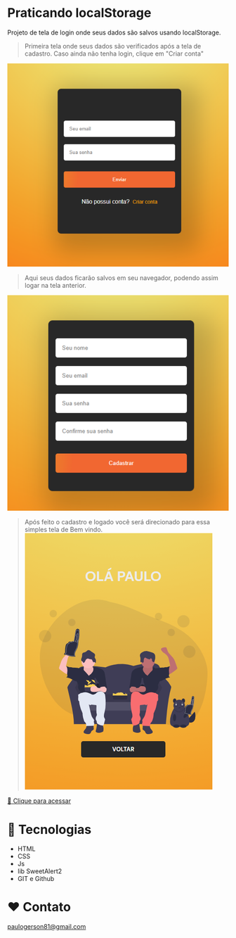 # Praticando localStorage

Projeto de tela de login onde seus dados são salvos usando localStorage.

> Primeira tela onde seus dados são verificados após a tela de cadastro. Caso ainda não tenha login, clique em "Criar conta"

![preview](./assets/img/TELA%201.png)

> Aqui seus dados ficarão salvos em seu navegador, podendo assim logar na tela anterior.

![preview](./assets/img/TELA%202.png)

> Após feito o cadastro e logado você será direcionado para essa simples tela de Bem vindo.
![preview](./assets/img/TELA%203.png)



[ 🔗 Clique para acessar](https://login-local-storage.vercel.app/index.html)

# 🔧 Tecnologias

- HTML
- CSS
- Js
- lib SweetAlert2
- GIT e Github

# ❤ Contato

paulogerson81@gmail.com